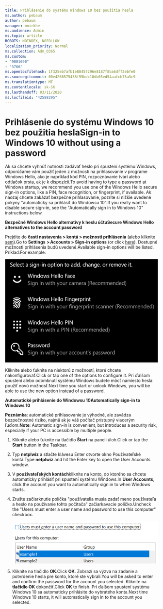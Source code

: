 ```yaml
---
title: Prihlásenie do systému Windows 10 bez použitia hesla
ms.author: pebaum
author: pebaum
manager: mnirkhe
ms.audience: Admin
ms.topic: article
ROBOTS: NOINDEX, NOFOLLOW
localization_priority: Normal
ms.collection: Adm_O365
ms.custom:
- "9001690"
- "3766"
ms.openlocfilehash: 1f325eb7afb1e88457296e8187f8ba6dff2ebfe0
ms.sourcegitcommit: 00e4266575438f55bdc18db05ed54aafcb75a3c9
ms.translationtype: MT
ms.contentlocale: sk-SK
ms.lasthandoff: 03/11/2020
ms.locfileid: "42588295"
---
```

# <a name="sign-in-to-windows-10-without-using-a-password"></a><span data-ttu-id="aefe1-102">Prihlásenie do systému Windows 10 bez použitia hesla</span><span class="sxs-lookup"><span data-stu-id="aefe1-102">Sign-in to Windows 10 without using a password</span></span>

<span data-ttu-id="aefe1-103">Ak sa chcete vyhnúť nutnosti zadávať heslo pri spustení systému Windows, odporúčame vám použiť jeden z možností na prihlasovanie v programe Windows Hello, ako je napríklad kód PIN, rozpoznávanie tvárí alebo odtlačok prsta, ak je k dispozícii.</span><span class="sxs-lookup"><span data-stu-id="aefe1-103">To avoid having to type a password at Windows startup, we recommend you use one of the Windows Hello secure sign-in options, like a PIN, face recognition, or fingerprint, if available.</span></span> <span data-ttu-id="aefe1-104">Ak naozaj chcete zakázať bezpečné prihlasovanie, pozrite si nižšie uvedené pokyny "automaticky sa prihlásiť do Windowsu 10".</span><span class="sxs-lookup"><span data-stu-id="aefe1-104">If you really want to disable secure sign-in, see the "Automatically sign in to Windows 10" instructions below.</span></span>

<span data-ttu-id="aefe1-105">**Bezpečné Windows Hello alternatívy k heslu účtu**</span><span class="sxs-lookup"><span data-stu-id="aefe1-105">**Secure Windows Hello alternatives to the account password**</span></span>

<span data-ttu-id="aefe1-106">Prejdite do **časti nastavenia > kontá > možnosti prihlásenia** (alebo kliknite [sem](ms-settings:signinoptions?activationSource=GetHelp)).</span><span class="sxs-lookup"><span data-stu-id="aefe1-106">Go to **Settings  > Accounts > Sign-in options** (or click [here](ms-settings:signinoptions?activationSource=GetHelp)).</span></span> <span data-ttu-id="aefe1-107">Dostupné možnosti prihlásenia budú uvedené.</span><span class="sxs-lookup"><span data-stu-id="aefe1-107">Available sign-in options will be listed.</span></span> <span data-ttu-id="aefe1-108">Príklad:</span><span class="sxs-lookup"><span data-stu-id="aefe1-108">For example:</span></span>

![Možnosti prihlásenia.](media/sign-in-options.png)

<span data-ttu-id="aefe1-110">Kliknite alebo ťuknite na niektorú z možností, ktoré chcete nakonfigurovať.</span><span class="sxs-lookup"><span data-stu-id="aefe1-110">Click or tap one of the options to configure it.</span></span> <span data-ttu-id="aefe1-111">Pri ďalšom spustení alebo odomknutí systému Windows budete môcť namiesto hesla použiť novú možnosť.</span><span class="sxs-lookup"><span data-stu-id="aefe1-111">Next time you start or unlock Windows, you will be able to use the new option instead of a password.</span></span> 

<span data-ttu-id="aefe1-112">**Automatické prihlásenie do Windowsu 10**</span><span class="sxs-lookup"><span data-stu-id="aefe1-112">**Automatically sign-in to Windows 10**</span></span>

<span data-ttu-id="aefe1-113">**Poznámka**: automatické prihlasovanie je výhodné, ale zavádza bezpečnostné riziko, najmä ak je váš počítač prístupný viacerým ľuďom.</span><span class="sxs-lookup"><span data-stu-id="aefe1-113">**Note**: Automatic sign-in is convenient, but introduces a security risk, especially if your PC is accessible by multiple people.</span></span> 

1. <span data-ttu-id="aefe1-114">Kliknite alebo ťuknite na tlačidlo **Štart** na paneli úloh.</span><span class="sxs-lookup"><span data-stu-id="aefe1-114">Click or tap the **Start** button in the Taskbar.</span></span>

2. <span data-ttu-id="aefe1-115">Typ **netplwiz** a stlačte klávesu Enter otvorte okno Používateľské kontá.</span><span class="sxs-lookup"><span data-stu-id="aefe1-115">Type **netplwiz** and hit the Enter key to open the User Accounts window.</span></span>

3. <span data-ttu-id="aefe1-116">V **používateľských kontách**kliknite na konto, do ktorého sa chcete automaticky prihlásiť pri spustení systému Windows.</span><span class="sxs-lookup"><span data-stu-id="aefe1-116">In **User Accounts**, click the account you want to automatically sign in to when Windows starts.</span></span>

4. <span data-ttu-id="aefe1-117">Zrušte začiarknutie políčka "používatelia musia zadať meno používateľa a heslo na používanie tohto počítača" začiarkavacie políčko.</span><span class="sxs-lookup"><span data-stu-id="aefe1-117">Uncheck the "Users must enter a user name and password to use this computer" checkbox.</span></span>

    ![Používatelia musia zadať užívateľské meno a heslo možnosť.](media/users-must-enter-username.png)

5. <span data-ttu-id="aefe1-119">Kliknite na tlačidlo **OK**.</span><span class="sxs-lookup"><span data-stu-id="aefe1-119">Click **OK**.</span></span> <span data-ttu-id="aefe1-120">Zobrazí sa výzva na zadanie a potvrdenie hesla pre konto, ktoré ste vybrali.</span><span class="sxs-lookup"><span data-stu-id="aefe1-120">You will be asked to enter and confirm the password for the account you selected.</span></span> <span data-ttu-id="aefe1-121">Kliknite na **tlačidlo OK** dokončiť.</span><span class="sxs-lookup"><span data-stu-id="aefe1-121">Click **OK** to finish.</span></span> <span data-ttu-id="aefe1-122">Pri ďalšom spustení systému Windows 10 sa automaticky prihlásite do vybratého konta.</span><span class="sxs-lookup"><span data-stu-id="aefe1-122">Next time Windows 10 starts, it will automatically sign in to the account you selected.</span></span>
